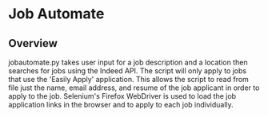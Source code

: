 # Job Automate

## Overview

jobautomate.py takes user input for a job description and a location then searches for jobs
using the Indeed API. The script will only apply to jobs that use the 'Easily Apply' application.
This allows the script to read from file just the name, email address, and resume of the job
applicant in order to apply to the job. Selenium's Firefox WebDriver is used to load the job
application links in the browser and to apply to each job individually.